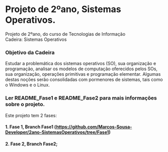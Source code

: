 # Projeto de 2ºano, Sistemas Operativos.
Projeto de 2ºano, do curso de Tecnologias de Informação <br>
Cadeira: Sistemas Operativos

### Objetivo da Cadeira
Estudar a problemática dos sistemas operativos (SO), sua organização e programação, analisar os modelos de computação oferecidos pelos SOs, sua organização, operações primitivas e programação elementar. Algumas destas noções serão consolidadas com pormenores de sistemas, tais como o Windows e o Linux.

### Ler README_Fase1 e README_Fase2 para mais informações sobre o projeto.
Este projeto tem 2 fases: <br>
#### 1. Fase 1, Branch Fase1 (https://github.com/Marcos-Sousa-Developer/2ano-SistemasOperativos/tree/Fase1) <br>
#### 2. Fase 2, Branch Fase2;
